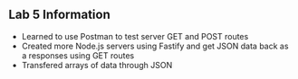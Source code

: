 ## Lab 5 Information
- Learned to use Postman to test server GET and POST routes
- Created more Node.js servers using Fastify and get JSON data back as a responses using GET routes
- Transfered arrays of data through JSON
